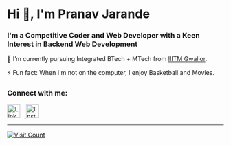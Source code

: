 <h1>Hi 👋, I'm Pranav Jarande</h1>
<h3>I'm a Competitive Coder and Web Developer with a Keen Interest in Backend Web Development</h3>

<p>
  🔭 I’m currently pursuing Integrated BTech + MTech from <a href="http://www.iiitm.ac.in/" target="_blank">IIITM Gwalior</a>.
</p>

<p>
  ⚡ Fun fact: When I'm not on the computer, I enjoy Basketball and Movies.
</p>

<h3>Connect with me:</h3>
<p>
  <a href="https://www.linkedin.com/in/pranav-jarande-997a22257/" target="_blank">
    <img src="https://cdn.jsdelivr.net/npm/simple-icons@3.0.1/icons/linkedin.svg" alt="LinkedIn" height="30" width="30" style="margin-right: 10px;" />
  </a>
  <a href="https://www.instagram.com/pranavjarande/" target="_blank">
    <img src="https://cdn.jsdelivr.net/npm/simple-icons@3.0.1/icons/instagram.svg" alt="Instagram" height="30" width="30" />
  </a>
</p>

<hr />

<p>
  <a href="https://visitcount.itsvg.in">
    <img src="https://visitcount.itsvg.in/api?id=pranavjarande&icon=0&color=0" alt="Visit Count" />
  </a>
</p>
